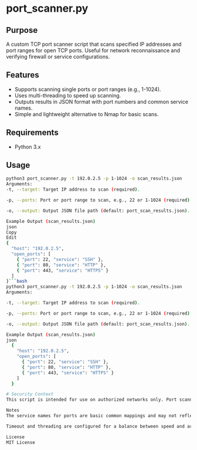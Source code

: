 # port_scanner.py

## Purpose

A custom TCP port scanner script that scans specified IP addresses and port ranges for open TCP ports. Useful for network reconnaissance and verifying firewall or service configurations.

## Features

- Supports scanning single ports or port ranges (e.g., 1-1024).
- Uses multi-threading to speed up scanning.
- Outputs results in JSON format with port numbers and common service names.
- Simple and lightweight alternative to Nmap for basic scans.

## Requirements

- Python 3.x

## Usage

```bash
python3 port_scanner.py -t 192.0.2.5 -p 1-1024 -o scan_results.json
Arguments:
-t, --target: Target IP address to scan (required).

-p, --ports: Port or port range to scan, e.g., 22 or 1-1024 (required).

-o, --output: Output JSON file path (default: port_scan_results.json).

Example Output (scan_results.json)
json
Copy
Edit
{
  "host": "192.0.2.5",
  "open_ports": [
    { "port": 22, "service": "SSH" },
    { "port": 80, "service": "HTTP" },
    { "port": 443, "service": "HTTPS" }
  ]
}```bash
python3 port_scanner.py -t 192.0.2.5 -p 1-1024 -o scan_results.json
Arguments:

-t, --target: Target IP address to scan (required).

-p, --ports: Port or port range to scan, e.g., 22 or 1-1024 (required).

-o, --output: Output JSON file path (default: port_scan_results.json).

Example Output (scan_results.json)
json
  {
    "host": "192.0.2.5",
    "open_ports": [
      { "port": 22, "service": "SSH" },
      { "port": 80, "service": "HTTP" },
      { "port": 443, "service": "HTTPS" }
    ]
  }

# Security Context
This script is intended for use on authorized networks only. Port scanning unauthorized systems can be illegal and unethical.

Notes
The service names for ports are basic common mappings and may not reflect actual services.

Timeout and threading are configured for a balance between speed and accuracy.

License
MIT License
